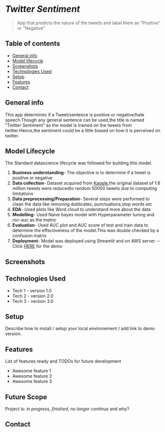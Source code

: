 # *Twitter Sentiment*
> App that predicts the nature of the tweets and label them as "Positive" or "Negative"

## Table of contents
* [General info](#general-info)
* [Model lifecycle](#model-lifecycle)
* [Screenshots](#screenshots)
* [Technologies Used](#technologies-used)
* [Setup](#setup)
* [Features](#features)
* [Contact](#contact)

## General info
This app determines if a Tweet/sentence is positive or negative/hate speech.Though any general sentence can be used,the title is named "Twitter Sentiment" as the model is 
trained on the tweets from twitter.Hence,the sentiment could be a little biased on how it is perceived on twitter.

## Model Lifecycle
The Standard datascience lifecycle was followed for building this model.
1. **Business understanding**- The objective is to determine if a tweet is positive or negative
2. **Data collection**- Dataset acquired from [Kaggle](https://www.kaggle.com/kazanova/sentiment140),the original dataset of 1.6 million tweets were reducedto random 50000 tweets due to computing limitations
3. **Data preprocessing/Preparation**- Several steps were performed to clean the data like removing dublicates, punctuations,stop words etc
4. **EDA**- Used plots like Word cloud to understand more about the data
5. **Modelling**- Used Naive bayes model with Hyperparameter tuning and roc-auc as the metric
6. **Evaluation**- Used AUC plot and AUC score of test and train data to determine the effectiveness of the model.This was double checked by a confusion matrix
7. **Deployment**- Model was deployed using Streamlit and on AWS server --Click [HERE](http://18.191.219.195:8501) for the demo

## Screenshots


## Technologies Used
* Tech 1 - version 1.0
* Tech 2 - version 2.0
* Tech 3 - version 3.0

## Setup
Describe how to install / setup your local environement / add link to demo version.

## Features
List of features ready and TODOs for future development
* Awesome feature 1
* Awesome feature 2
* Awesome feature 3

## Future Scope
Project is: _in progress_, _finished_, _no longer continue_ and why?

## Contact
